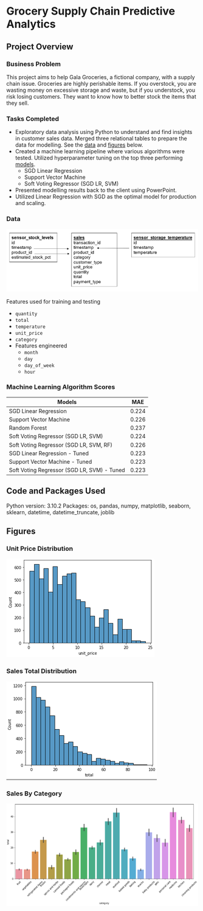 # Grocery Supply Chain Predictive Analytics

## Project Overview

### Business Problem

This project aims to help Gala Groceries, a fictional company, with a supply chain issue. Groceries are highly perishable items. If you overstock, you are wasting money on excessive storage and waste, but if you understock, you risk losing customers. They want to know how to better stock the items that they sell.

### Tasks Completed

- Exploratory data analysis using Python to understand and find insights in customer sales data. Merged three relational tables to prepare the data for modelling. See the [data](#data) and [figures](#figures) below.
- Created a machine learning pipeline where various algorithms were tested. Utilized hyperparameter tuning on the top three performing [models](#machine-learning-algorithm-scores).
  - SGD Linear Regression
  - Support Vector Machine
  - Soft Voting Regressor (SGD LR, SVM)
- Presented modelling results back to the client using PowerPoint.
- Utilized Linear Regression with SGD as the optimal model for production and scaling.

### Data

![Data Model Diagram](Figures/data_model_diagram.png)

Features used for training and testing
- `quantity`
- `total`
- `temperature`
- `unit_price`
- `category`
- Features engineered
    - `month`
    - `day`
    - `day_of_week`
    - `hour`

### Machine Learning Algorithm Scores

| Models                                      | MAE   |
| ------------------------------------------- | ----- |
| SGD Linear Regression                       | 0.224 |
| Support Vector Machine                      | 0.226 |
| Random Forest                               | 0.237 |
| Soft Voting Regressor (SGD LR, SVM)         | 0.224 |
| Soft Voting Regressor (SGD LR, SVM, RF)     | 0.226 |
| SGD Linear Regression - Tuned               | 0.223 |
| Support Vector Machine - Tuned              | 0.223 |
| Soft Voting Regressor (SGD LR, SVM) - Tuned | 0.223 |

## Code and Packages Used

Python version: 3.10.2
Packages: os, pandas, numpy, matplotlib, seaborn, sklearn, datetime, datetime_truncate, joblib

## Figures

### Unit Price Distribution
![Unit Price Distribution](Figures/unit_price_distribution.png)

### Sales Total Distribution
![Sales Total Distribution](Figures/sales_total_distribution.png)

### Sales By Category
![Sales By Category](Figures/categories_by_sales.png)
